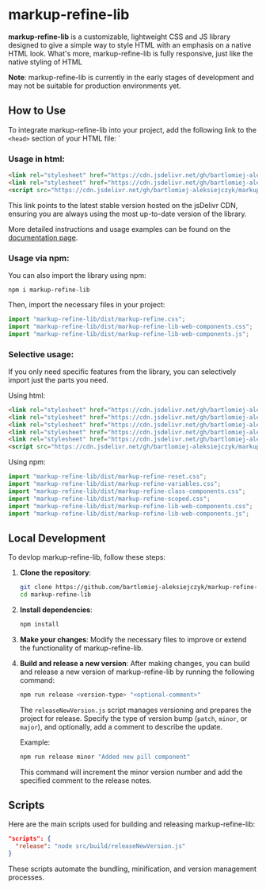 # markup-refine-lib

**markup-refine-lib** is a customizable, lightweight CSS and JS library designed to give a simple way to style HTML with an emphasis on a native HTML look. What's more, markup-refine-lib is fully responsive, just like the native styling of HTML

**Note**: markup-refine-lib is currently in the early stages of development and may not be suitable for production environments yet.

## How to Use

To integrate markup-refine-lib into your project, add the following link to the `<head>` section of your HTML file:
`
### Usage in html:
```html
<link rel="stylesheet" href="https://cdn.jsdelivr.net/gh/bartlomiej-aleksiejczyk/markup-refine-lib@0.5.4/dist/markup-refine-lib.min.css" />
<link rel="stylesheet" href="https://cdn.jsdelivr.net/gh/bartlomiej-aleksiejczyk/markup-refine-lib@0.5.4/dist/webComponents.css" />
<script src="https://cdn.jsdelivr.net/gh/bartlomiej-aleksiejczyk/markup-refine-lib@0.5.4/dist/webComponents.js"></script>
```

This link points to the latest stable version hosted on the jsDelivr CDN, ensuring you are always using the most up-to-date version of the library.

More detailed instructions and usage examples can be found on the [documentation page](https://bartlomiej-aleksiejczyk.github.io/markup-refine-lib/).

### Usage via npm:

You can also import the library using npm:
```shell
npm i markup-refine-lib
```

Then, import the necessary files in your project:
```js
import "markup-refine-lib/dist/markup-refine.css";
import "markup-refine-lib/dist/markup-refine-lib-web-components.css";
import "markup-refine-lib/dist/markup-refine-lib-web-components.js";
```
### Selective usage:

If you only need specific features from the library, you can selectively import just the parts you need.

Using html:
```html
<link rel="stylesheet" href="https://cdn.jsdelivr.net/gh/bartlomiej-aleksiejczyk/markup-refine-lib@0.5.4/dist/markup-refine-lib-reset.min.css" />
<link rel="stylesheet" href="https://cdn.jsdelivr.net/gh/bartlomiej-aleksiejczyk/markup-refine-lib@0.5.4/dist/markup-refine-lib-class-components.min.css" />
<link rel="stylesheet" href="https://cdn.jsdelivr.net/gh/bartlomiej-aleksiejczyk/markup-refine-lib@0.5.4/dist/markup-refine-lib-variables.min.css" />
<link rel="stylesheet" href="https://cdn.jsdelivr.net/gh/bartlomiej-aleksiejczyk/markup-refine-lib@0.5.4/dist/markup-refine-lib-scoped.min.css" />
<link rel="stylesheet" href="https://cdn.jsdelivr.net/gh/bartlomiej-aleksiejczyk/markup-refine-lib@0.5.4/dist/webComponents.css" />
<script src="https://cdn.jsdelivr.net/gh/bartlomiej-aleksiejczyk/markup-refine-lib@0.5.4/dist/webComponents.js"></script>
```
Using npm:
```js
import "markup-refine-lib/dist/markup-refine-reset.css";
import "markup-refine-lib/dist/markup-refine-variables.css";
import "markup-refine-lib/dist/markup-refine-class-components.css";
import "markup-refine-lib/dist/markup-refine-scoped.css";
import "markup-refine-lib/dist/markup-refine-lib-web-components.css";
import "markup-refine-lib/dist/markup-refine-lib-web-components.js";
```
## Local Development

To devlop markup-refine-lib, follow these steps:

1. **Clone the repository**:

   ```bash
   git clone https://github.com/bartlomiej-aleksiejczyk/markup-refine-lib.git
   cd markup-refine-lib
   ```

2. **Install dependencies**:

   ```bash
   npm install
   ```

3. **Make your changes**: Modify the necessary files to improve or extend the functionality of markup-refine-lib.

4. **Build and release a new version**: After making changes, you can build and release a new version of markup-refine-lib by running the following command:

   ```bash
   npm run release <version-type> "<optional-comment>"
   ```

   The `releaseNewVersion.js` script manages versioning and prepares the project for release. Specify the type of version bump (`patch`, `minor`, or `major`), and optionally, add a comment to describe the update.

   Example:

   ```bash
   npm run release minor "Added new pill component"
   ```

   This command will increment the minor version number and add the specified comment to the release notes.

## Scripts

Here are the main scripts used for building and releasing markup-refine-lib:

```json
"scripts": {
  "release": "node src/build/releaseNewVersion.js"
}
```

These scripts automate the bundling, minification, and version management processes.
